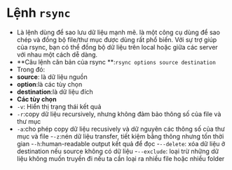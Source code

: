 # Lệnh `rsync`
- Là lệnh dùng để sao lưu dữ liệu mạnh mẽ. là một công cụ dùng để sao chép và đồng bộ file/thư mục được dùng rất phổ biến. Với sự trợ giúp của rsync, bạn có thể đồng bộ dữ liệu trên local hoặc giữa các server với nhau một cách dễ dàng.
- **Câu lệnh căn bản của rsync **:`rsync options source destination`
- Trong đó:
- **source**: là dữ liệu nguồn
- **option**:là các tùy chọn
- **destination**:là dữ liệu đích
- **Các tùy chọn**
- `-v`: Hiển thị trạng thái kết quả
- `-r`:copy dữ liệu recursively, nhưng không đảm bảo thông số của file và thư mục
- `-a`:cho phép copy dữ liệu recusively và dữ nguyên các thông số của thư mục và file 
-`-z`:nén dữ liệu transfer, tiết kiệm bằng thông nhưng tốn thời gian
-`-h`:human-readable output kết quả để đọc
-`--delete`: xóa dữ liệu ở destination nếu source không có dữ liệu
-`--exclude`: loại trừ những dữ liệu không muốn truyền đi nếu ta cần loại ra nhiều file hoặc nhiều folder 
